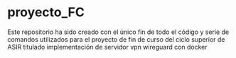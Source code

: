 # proyecto_FC
Este repositorio ha sido creado con el único fin de todo el código y serie de comandos utilizados para el proyecto de fin de curso del ciclo superior de ASIR titulado implementación de servidor vpn wireguard con docker
